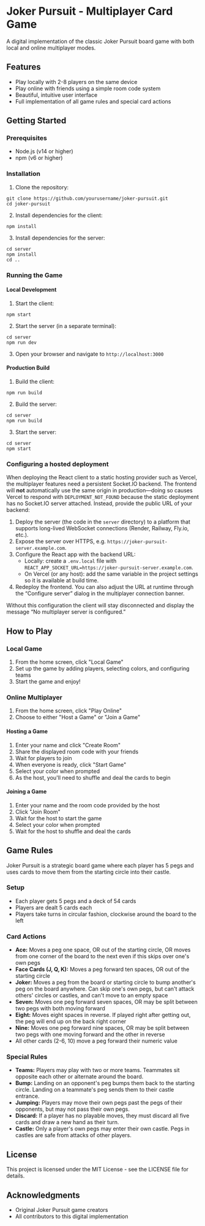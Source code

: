 # Joker Pursuit - Multiplayer Card Game

A digital implementation of the classic Joker Pursuit board game with both local and online multiplayer modes.

## Features

- Play locally with 2-8 players on the same device
- Play online with friends using a simple room code system
- Beautiful, intuitive user interface
- Full implementation of all game rules and special card actions

## Getting Started

### Prerequisites

- Node.js (v14 or higher)
- npm (v6 or higher)

### Installation

1. Clone the repository:
```
git clone https://github.com/yourusername/joker-pursuit.git
cd joker-pursuit
```

2. Install dependencies for the client:
```
npm install
```

3. Install dependencies for the server:
```
cd server
npm install
cd ..
```

### Running the Game

#### Local Development

1. Start the client:
```
npm start
```

2. Start the server (in a separate terminal):
```
cd server
npm run dev
```

3. Open your browser and navigate to `http://localhost:3000`

#### Production Build

1. Build the client:
```
npm run build
```

2. Build the server:
```
cd server
npm run build
```

3. Start the server:
```
cd server
npm start
```

### Configuring a hosted deployment

When deploying the React client to a static hosting provider such as Vercel,
the multiplayer features need a persistent Socket.IO backend. The frontend will
**not** automatically use the same origin in production—doing so causes Vercel
to respond with `DEPLOYMENT_NOT_FOUND` because the static deployment has no
Socket.IO server attached. Instead, provide the public URL of your backend:

1. Deploy the server (the code in the `server` directory) to a platform that
   supports long-lived WebSocket connections (Render, Railway, Fly.io, etc.).
2. Expose the server over HTTPS, e.g. `https://joker-pursuit-server.example.com`.
3. Configure the React app with the backend URL:
   - Locally: create a `.env.local` file with
     `REACT_APP_SOCKET_URL=https://joker-pursuit-server.example.com`.
   - On Vercel (or any host): add the same variable in the project settings so
     it is available at build time.
4. Redeploy the frontend. You can also adjust the URL at runtime through the
   “Configure server” dialog in the multiplayer connection banner.

Without this configuration the client will stay disconnected and display the
message “No multiplayer server is configured.”

## How to Play

### Local Game

1. From the home screen, click "Local Game"
2. Set up the game by adding players, selecting colors, and configuring teams
3. Start the game and enjoy!

### Online Multiplayer

1. From the home screen, click "Play Online"
2. Choose to either "Host a Game" or "Join a Game"

#### Hosting a Game

1. Enter your name and click "Create Room"
2. Share the displayed room code with your friends
3. Wait for players to join
4. When everyone is ready, click "Start Game"
5. Select your color when prompted
6. As the host, you'll need to shuffle and deal the cards to begin

#### Joining a Game

1. Enter your name and the room code provided by the host
2. Click "Join Room"
3. Wait for the host to start the game
4. Select your color when prompted
5. Wait for the host to shuffle and deal the cards

## Game Rules

Joker Pursuit is a strategic board game where each player has 5 pegs and uses cards to move them from the starting circle into their castle.

### Setup
- Each player gets 5 pegs and a deck of 54 cards
- Players are dealt 5 cards each
- Players take turns in circular fashion, clockwise around the board to the left

### Card Actions
- **Ace:** Moves a peg one space, OR out of the starting circle, OR moves from one corner of the board to the next even if this skips over one's own pegs
- **Face Cards (J, Q, K):** Moves a peg forward ten spaces, OR out of the starting circle
- **Joker:** Moves a peg from the board or starting circle to bump another's peg on the board anywhere. Can skip one's own pegs, but can't attack others' circles or castles, and can't move to an empty space
- **Seven:** Moves one peg forward seven spaces, OR may be split between two pegs with both moving forward
- **Eight:** Moves eight spaces in reverse. If played right after getting out, the peg will end up on the back right corner
- **Nine:** Moves one peg forward nine spaces, OR may be split between two pegs with one moving forward and the other in reverse
- All other cards (2-6, 10) move a peg forward their numeric value

### Special Rules
- **Teams:** Players may play with two or more teams. Teammates sit opposite each other or alternate around the board.
- **Bump:** Landing on an opponent's peg bumps them back to the starting circle. Landing on a teammate's peg sends them to their castle entrance.
- **Jumping:** Players may move their own pegs past the pegs of their opponents, but may not pass their own pegs.
- **Discard:** If a player has no playable moves, they must discard all five cards and draw a new hand as their turn.
- **Castle:** Only a player's own pegs may enter their own castle. Pegs in castles are safe from attacks of other players.

## License

This project is licensed under the MIT License - see the LICENSE file for details.

## Acknowledgments

- Original Joker Pursuit game creators
- All contributors to this digital implementation
